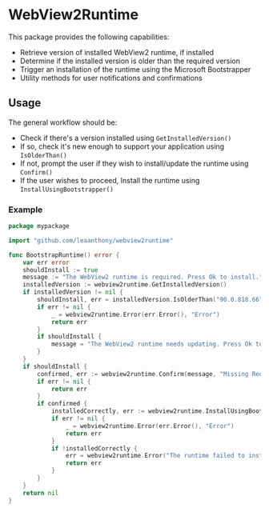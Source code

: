 # WebView2Runtime

This package provides the following capabilities:
  
  - Retrieve version of installed WebView2 runtime, if installed
  - Determine if the installed version is older than the required version
  - Trigger an installation of the runtime using the Microsoft Bootstrapper 
  - Utility methods for user notifications and confirmations 

## Usage

The general workflow should be:

  - Check if there's a version installed using `GetInstalledVersion()`
  - If so, check it's new enough to support your application using `IsOlderThan()` 
  - If not, prompt the user if they wish to install/update the runtime using `Confirm()`
  - If the user wishes to proceed, Install the runtime using `InstallUsingBootstrapper()`

### Example

```go
package mypackage

import "github.com/leaanthony/webview2runtime"

func BootstrapRuntime() error {
	var err error
	shouldInstall := true
	message := "The WebView2 runtime is required. Press Ok to install."
	installedVersion := webview2runtime.GetInstalledVersion()
	if installedVersion != nil {
        shouldInstall, err = installedVersion.IsOlderThan("90.0.818.66")
		if err != nil {
			_ = webview2runtime.Error(err.Error(), "Error")
			return err
		}
		if shouldInstall {
			message = "The WebView2 runtime needs updating. Press Ok to install."
		}
	}
	if shouldInstall {
		confirmed, err := webview2runtime.Confirm(message, "Missing Requirements")
		if err != nil {
			return err
		}
		if confirmed {
			installedCorrectly, err := webview2runtime.InstallUsingBootstrapper()
			if err != nil {
				_ = webview2runtime.Error(err.Error(), "Error")
				return err
			}
			if !installedCorrectly {
				err = webview2runtime.Error("The runtime failed to install correctly. Please try again.", "Error")
				return err
			}
		}
	}
	return nil
}
```